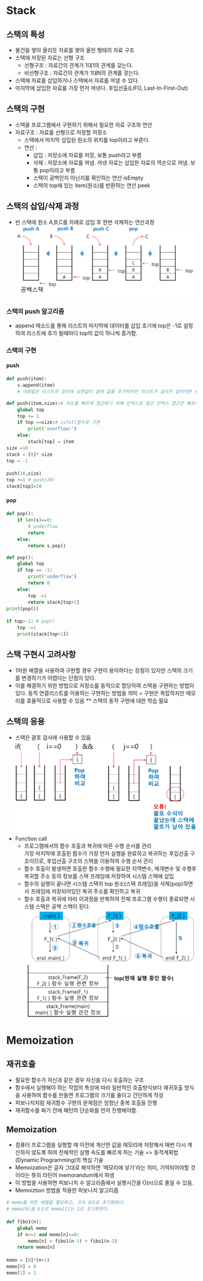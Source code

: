 # Stack
## 스택의 특성
* 물건을 쌓아 올리듯 자료를 쌓아 올린 형태의 자료 구조
* 스택에 저장된 자료는 선형 구조
    - 선형구조 : 자료간의 관계가 1대1의 관계를 갖는다.
    - 비선형구조 : 자료간의 관계가 1대N의 관계를 갖는다.
* 스택에 자료를 삽입하거나 스택에서 자료를 꺼낼 수 있다.
* 마지막에 삽입한 자료를 가장 먼저 꺼낸다. 후입선출(LIFO, Last-In-First-Out)

## 스택의 구현
* 스택을 프로그램에서 구현하기 위해서 필요한 자료 구조와 연산
* 자료구조 : 자료를 선형으로 저장할 저장소
    - 스택에서 마지막 삽입된 원소의 위치를 top이라고 부른다.
    - 연산 :
        - 삽입 : 저장소에 자료를 저장, 보통 push라고 부름
        - 삭제 : 저장소에 자료를 꺼냄. 꺼낸 자료는 삽입한 자료의 역순으로 꺼냄. 보통 pop이라고 부름
        - 스택이 공백인지 아닌지를 확인하는 연산 isEmpty
        - 스택의 top에 있는 item(원소)를 반환하는 연산 peek

## 스택의 삽입/삭제 과정
* 빈 스택에 원소 A,B,C를 차례로 삽입 후 한번 삭제하는 연산과정
![스택](%EC%9D%B4%EB%AF%B8%EC%A7%80/stack1.PNG)
### 스택의 push 알고리즘
* append 메소드를 통해 리스트의 마지막에 데이터를 삽입
초기에 top은 -1로 설정하여 리스트에 추가 될때마다 top의 값이 하나씩 증가함.
### 스택의 구현
#### push
```py
def push(item):
    s.append(item)
    # 이방법은 리스트의 길이에 상관없이 끝에 값을 추가하지만 리스트가 길이가 길어지면 속도가 느려짐
```

```py
def push(item,size):# 속도를 빠르게 접근하기 위해 인덱스로 접근 인덱스 접근은 빠르게 접근이 가능함
    global top
    top += 1
    if top ==size:# isfull함수로 구현
        print('overflow!')
    else:
        stack[top] = item
size =10
stack = [0]* size
top = -1

push(10,size)
top +=1 # push(20)
stack[top]=20 
```
#### pop
```py
def pop():
    if len(s)==0:
        # underflow
        return
    else:
        return s.pop()
```
```py
def pop():
    global top
    if top == -1:
        print('underflow')
        return 0
    else:
        top -=1
        return stack[top+1]
print(pop())

if top>-1: # pop()
    top -=1
    print(stack[top+1])

```

## 스택 구현시 고려사항
* 1차원 배열을 사용하여 구현할 경우 구현이 용이하다는 장점이 있지만 스택의 크기를 변경하기가 어렵다는 단점이 있다.
* 이를 해결하기 위한 방법으로 저장소를 동적으로 할당하여 스택을 구현하는 방법이 있다. 동적 연결리스트를 이용하는 구현하는 방법을 의미
 = 구현은 복잡하지만 메모리를 효율적으로 사용할 수 있음
 ** 스택의 동적 구현에 대한 학습 필요

## 스택의 응용
* 스택은 괄호 검사에 사용할 수 있음
![괄호검사](<이미지/스택의 응용 괄호.PNG>)
* Function call
    - 프로그램에서의 함수 호출과 복귀에 따른 수행 순서를 관리<br>
    가장 마지막에 호출된 함수가 가장 먼저 실행을 완료하고 복귀하는 후입선출 구조이므로, 후입선출 구조의 스택을 이용하여 수행 순서 관리
    - 함수 호출이 발생하면 호출한 함수 수행에 필요한 지역변수, 매개변수 및 수행후 복귀할 주소 등의 정보를 스택 프레임에 저장하여 시스템 스택에 삽입
    - 함수의 실행이 끝나면 시스템 스택의 top 원소(스택 프레임)을 삭제(pop)하면서 프레임에 저장되어있던 복귀 주소를 확인하고 복귀
    - 함수 호출과 복귀에 따라 이과정을 반복하여 전체 프로그램 수행이 종료되면 시스템 스택은 공백 스택이 된다.
    ![함수의 호출](<이미지/스택의응용 함수호출.PNG>)

# Memoization
## 재귀호출
* 필요한 함수가 자신과 같은 경우 자신을 다시 호출하는 구조
* 함수에서 실행해야 하는 작업의 특성에 따라 일반적인 호출방식보다 재귀호출 방식을 사용하여 함수를 만들면 프로그램의 크기를 줄이고 간단하게 작성
* 피보나치처럼 재귀함수 구현의 문제점은 엄청난 중복 호출을 진행
* 재귀함수를 짜기 전에 패턴의 단순화를 먼저 진행해야함.

## Memoization
* 컴퓨터 프로그램을 실행할 때 이전에 계산한 값을 메모리에 저장해서 매번 다시 계산하지 않도록 하여 전체적인 실행 속도를 빠르게 하는 기술
=> 동적계획법(Dynamic Programming)의 핵심 기술
* Memoization은 글자 그대로 해석하면 '메모리에 넣기'라는 의미, 기억되어야할 것 이라는 뜻의 라틴어 memorandum에서 파생
* 이 방법을 사용하면 피보나치 수 알고리즘에서 실행시간을 O(n)으로 줄일 수 있음.
* Memoiztion 방법을 적용한 피보나치 알고리즘
```py
# memo를 위한 배열을 할당하고, 모두 0으로 초기화한다.
# memo[0]을 0으로 memo[1]는 1로 초기화한다.

def fibo1(n):
    global memo
    if n>=2 and memo[n]==0:
        memo[n] = fibo1(n-1) + fibo1(n-2)
    return memo[n]

memo = [0]*(n+1)
memo[0] = 0
memo[1] = 1
```